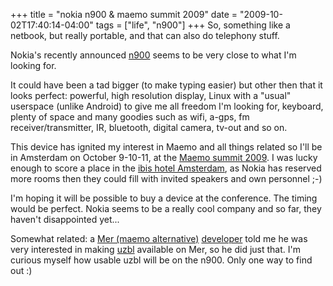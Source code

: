 +++
title = "nokia n900 & maemo summit 2009"
date = "2009-10-02T17:40:14-04:00"
tags = ["life", "n900"]
+++
So, something like a netbook, but really portable, and that can also do telephony stuff.<br />

Nokia's recently announced <a href="http://maemo.nokia.com/n900/">n900</a> seems to be very close to what I'm looking for.<br />

It could have been a tad bigger (to make typing easier) but other then that it looks perfect: powerful, high resolution display, Linux with a "usual" userspace (unlike Android) to give me all freedom I'm looking for, keyboard, plenty of space and many goodies such as wifi, a-gps, fm receiver/transmitter, IR, bluetooth, digital camera, tv-out and so on.</p>

<p>This device has ignited my interest in Maemo and all things related so I'll be in Amsterdam on October 9-10-11, at the <a href="http://wiki.maemo.org/Maemo_Summit_2009">Maemo summit 2009</a>.  I was lucky enough to score a place in the <a href="http://www.ibishotel.com/gb/hotel-1556-ibis-amsterdam-centre/index.shtml">ibis hotel Amsterdam</a>, as Nokia has reserved more rooms then they could fill with invited speakers and own personnel ;-)<br />

I'm hoping it will be possible to buy a device at the conference.  The timing would be perfect.  Nokia seems to be a really cool company and so far, they haven't disappointed yet...</p>

<p>Somewhat related: a <a href="http://wiki.maemo.org/Mer">Mer (maemo alternative)</a> <a href="http://gitorious.org/~lbt">developer</a> told me he was very interested in making <a href="http://www.uzbl.org/">uzbl</a> available on Mer, so he did just that. I'm curious myself how usable uzbl will be on the n900. Only one way to find out :)</p>
